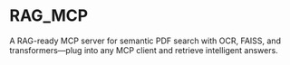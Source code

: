 # RAG_MCP
A RAG-ready MCP server for semantic PDF search with OCR, FAISS, and transformers—plug into any MCP client and retrieve intelligent answers.

